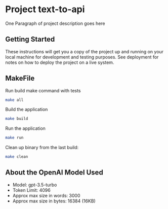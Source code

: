 # Project text-to-api

One Paragraph of project description goes here

## Getting Started

These instructions will get you a copy of the project up and running on your local machine for development and testing purposes. See deployment for notes on how to deploy the project on a live system.

## MakeFile

Run build make command with tests
```bash
make all
```

Build the application
```bash
make build
```

Run the application
```bash
make run
```

Clean up binary from the last build:
```bash
make clean
```

## About the OpenAI Model Used
- Model: gpt-3.5-turbo
- Token Limit: 4096
- Approx max size in words: 3000
- Approx max size in bytes: 16384 (16KB)
